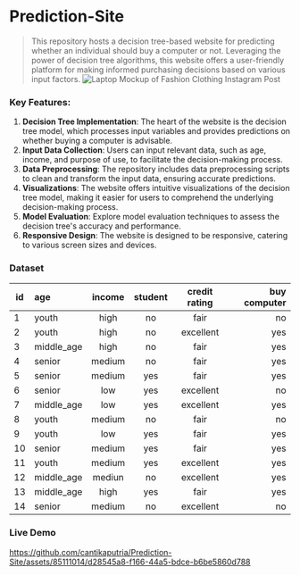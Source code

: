 # Prediction-Site
> This repository hosts a decision tree-based website for predicting whether an individual should buy a computer or not. Leveraging the power of decision tree algorithms, this website offers a user-friendly platform for making informed purchasing decisions based on various input factors.
> ![Laptop Mockup of Fashion Clothing Instagram Post](https://github.com/cantikaputria/Prediction-App/assets/85111014/3ae7cccd-e988-4a91-a585-a0aff69f9de1)


### Key Features:
1. **Decision Tree Implementation**: The heart of the website is the decision tree model, which processes input variables and provides predictions on whether buying a computer is advisable.
2. **Input Data Collection**: Users can input relevant data, such as age, income, and purpose of use, to facilitate the decision-making process.
3. **Data Preprocessing**: The repository includes data preprocessing scripts to clean and transform the input data, ensuring accurate predictions.
4. **Visualizations**: The website offers intuitive visualizations of the decision tree model, making it easier for users to comprehend the underlying decision-making process.
5. **Model Evaluation**: Explore model evaluation techniques to assess the decision tree's accuracy and performance.
6. **Responsive Design**: The website is designed to be responsive, catering to various screen sizes and devices.

### Dataset
| id | age | income |student | credit rating | buy computer |
| ----------- | :--------- | :----------: | :----------: | :----------: | ----------: |
| 1 | youth | high | no | fair | no |
| 2 | youth | high | no | excellent | yes |
| 3 | middle_age | high | no | fair | yes |
| 4 | senior | medium | no | fair | yes |
| 5 | senior | medium | yes | fair | yes |
| 6 | senior | low | yes | excellent | no |
| 7 | middle_age | low | yes | excellent | yes |
| 8 | youth | medium | no | fair | no |
| 9 | youth | low | yes | fair | yes |
| 10 | senior | medium | yes | fair | yes |
| 11 | youth | medium | yes | excellent | yes |
| 12 | middle_age | mediun | no | excellent | yes |
| 13 | middle_age | high | yes | fair | yes |
| 14 | senior | medium | no | excellent | no |

### Live Demo
https://github.com/cantikaputria/Prediction-Site/assets/85111014/d28545a8-f166-44a5-bdce-b6be5860d788


